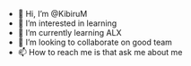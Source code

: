 - 👋 Hi, I’m @KibiruM
- 👀 I’m interested in learning
- 🌱 I’m currently learning ALX
- 💞️ I’m looking to collaborate on good team
- 📫 How to reach me is that ask me about me

<!---
KibiruM/KibiruM is a ✨ special ✨ repository because its `README.md` (this file) appears on your GitHub profile.
You can click the Preview link to take a look at your changes.
--->
